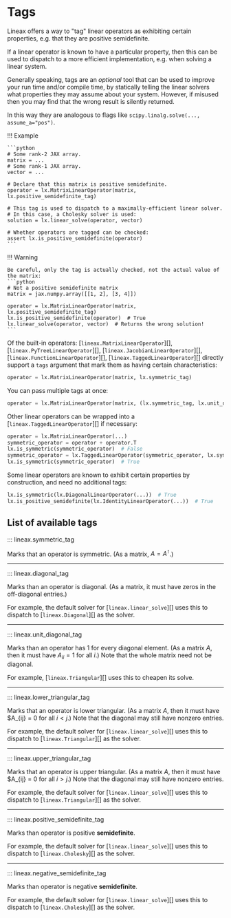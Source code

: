 # Tags

Lineax offers a way to "tag" linear operators as exhibiting certain properties, e.g. that they are positive semidefinite.

If a linear operator is known to have a particular property, then this can be used to dispatch to a more efficient implementation, e.g. when solving a linear system.

Generally speaking, tags are an *optional* tool that can be used to improve your run time and/or compile time, by statically telling the linear solvers what properties they may assume about your system. However, if misused then you may find that the wrong result is silently returned.

In this way they are analogous to flags like `scipy.linalg.solve(..., assume_a="pos")`.

!!! Example

    ```python
    # Some rank-2 JAX array.
    matrix = ...
    # Some rank-1 JAX array.
    vector = ...

    # Declare that this matrix is positive semidefinite.
    operator = lx.MatrixLinearOperator(matrix, lx.positive_semidefinite_tag)

    # This tag is used to dispatch to a maximally-efficient linear solver.
    # In this case, a Cholesky solver is used:
    solution = lx.linear_solve(operator, vector)

    # Whether operators are tagged can be checked:
    assert lx.is_positive_semidefinite(operator)
    ```

!!! Warning

    Be careful, only the tag is actually checked, not the actual value of the matrix:
    ```python
    # Not a positive semidefinite matrix
    matrix = jax.numpy.array([[1, 2], [3, 4]])

    operator = lx.MatrixLinearOperator(matrix, lx.positive_semidefinite_tag)
    lx.is_positive_semidefinite(operator)  # True
    lx.linear_solve(operator, vector)  # Returns the wrong solution!
    ```

Of the built-in operators: [`lineax.MatrixLinearOperator`][], [`lineax.PyTreeLinearOperator`][], [`lineax.JacobianLinearOperator`][], [`lineax.FunctionLinearOperator`][], [`lineax.TaggedLinearOperator`][] directly support a `tags` argument that mark them as having certain characteristics:
```python
operator = lx.MatrixLinearOperator(matrix, lx.symmetric_tag)
```

You can pass multiple tags at once:
```python
operator = lx.MatrixLinearOperator(matrix, (lx.symmetric_tag, lx.unit_diagonal_tag))
```

Other linear operators can be wrapped into a [`lineax.TaggedLinearOperator`][] if necessary:
```python
operator = lx.MatrixLinearOperator(...)
symmetric_operator = operator + operator.T
lx.is_symmetric(symmetric_operator)  # False
symmetric_operator = lx.TaggedLinearOperator(symmetric_operator, lx.symmetric_tag)
lx.is_symmetric(symmetric_operator)  # True
```

Some linear operators are known to exhibit certain properties by construction, and need no additional tags:
```python
lx.is_symmetric(lx.DiagonalLinearOperator(...))  # True
lx.is_positive_semidefinite(lx.IdentityLinearOperator(...))  # True
```

## List of available tags

::: lineax.symmetric_tag

Marks that an operator is symmetric. (As a matrix, $A = A^\intercal$.)

---

::: lineax.diagonal_tag

Marks than an operator is diagonal. (As a matrix, it must have zeros in the off-diagonal entries.)

For example, the default solver for [`lineax.linear_solve`][] uses this to dispatch to [`lineax.Diagonal`][] as the solver.

---

::: lineax.unit_diagonal_tag

Marks than an operator has $1$ for every diagonal element. (As a matrix $A$, then it must have $A_{ii} = 1$ for all $i$.) Note that the whole matrix need not be diagonal.

For example, [`lineax.Triangular`][] uses this to cheapen its solve.

---

::: lineax.lower_triangular_tag

Marks that an operator is lower triangular. (As a matrix $A$, then it must have $A_{ij} = 0 for all $i < j$.) Note that the diagonal may still have nonzero entries.

For example, the default solver for [`lineax.linear_solve`][] uses this to dispatch to [`lineax.Triangular`][] as the solver.

---

::: lineax.upper_triangular_tag

Marks that an operator is upper triangular. (As a matrix $A$, then it must have $A_{ij} = 0 for all $i > j$.) Note that the diagonal may still have nonzero entries.

For example, the default solver for [`lineax.linear_solve`][] uses this to dispatch to [`lineax.Triangular`][] as the solver.

---

::: lineax.positive_semidefinite_tag

Marks than operator is positive **semidefinite**.

For example, the default solver for [`lineax.linear_solve`][] uses this to dispatch to [`lineax.Cholesky`][] as the solver.

---

::: lineax.negative_semidefinite_tag

Marks than operator is negative **semidefinite**.

For example, the default solver for [`lineax.linear_solve`][] uses this to dispatch to [`lineax.Cholesky`][] as the solver.
